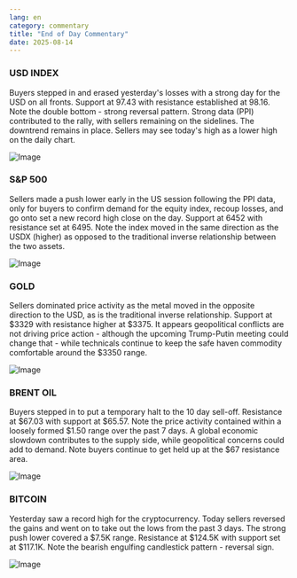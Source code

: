 ```yaml
---
lang: en
category: commentary
title: "End of Day Commentary"
date: 2025-08-14
---
```


### USD INDEX

Buyers stepped in and erased yesterday's losses with a strong day for the USD on all fronts. Support at 97.43 with resistance established at 98.16. Note the double bottom - strong reversal pattern. Strong data (PPI) contributed to the rally, with sellers remaining on the sidelines. The downtrend remains in place. Sellers may see today's high as a lower high on the daily chart.

![Image](https://markleighedu.github.io/img/Aug-2025/14-Aug-2025/usdindex.jpg)

### S&P 500

Sellers made a push lower early in the US session following the PPI data, only for buyers to confirm demand for the equity index, recoup losses, and go onto set a new record high close on the day. Support at 6452 with resistance set at 6495. Note the index moved in the same direction as the USDX (higher) as opposed to the traditional inverse relationship between the two assets.

![Image](https://markleighedu.github.io/img/Aug-2025/14-Aug-2025/sp500.jpg)

### GOLD

Sellers dominated price activity as the metal moved in the opposite direction to the USD, as is the traditional inverse relationship. Support at $3329 with resistance higher at $3375. It appears geopolitical conflicts are not driving price action - although the upcoming Trump-Putin meeting could change that - while technicals continue to keep the safe haven commodity comfortable around the $3350 range.  

![Image](https://markleighedu.github.io/img/Aug-2025/14-Aug-2025/gold.jpg)

### BRENT OIL

Buyers stepped in to put a temporary halt to the 10 day sell-off. Resistance at $67.03 with support at $65.57. Note the price activity contained within a loosely formed $1.50 range over the past 7 days. A global economic slowdown contributes to the supply side, while geopolitical concerns could add to demand. Note buyers continue to get held up at the $67 resistance area. 

![Image](https://markleighedu.github.io/img/Aug-2025/14-Aug-2025/brentoil.jpg)

### BITCOIN

Yesterday saw a record high for the cryptocurrency. Today sellers reversed the gains and went on to take out the lows from the past 3 days. The strong push lower covered a $7.5K range. Resistance at $124.5K with support set at $117.1K. Note the bearish engulfing candlestick pattern - reversal sign.

![Image](https://markleighedu.github.io/img/Aug-2025/14-Aug-2025/bitcoin.jpg)

